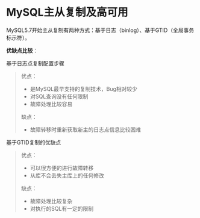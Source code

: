 # MySQL主从复制及高可用

MySQL5.7开始主从复制有两种方式：基于日志（binlog）、基于GTID（全局事务标示符）。

**优缺点比较**：

基于日志点复制配置步骤

> 优点：
>
> - 是MySQL最早支持的复制技术，Bug相对较少
> - 对SQL查询没有任何限制
> - 故障处理比较容易
>
> 缺点：
>
> - 故障转移时重新获取新主的日志点信息比较困难

基于GTID复制的优缺点

> 优点：
>
> - 可以很方便的进行故障转移
> - 从库不会丢失主库上的任何修改
>
> 缺点：
>
> - 故障处理比较复杂
> - 对执行的SQL有一定的限制





